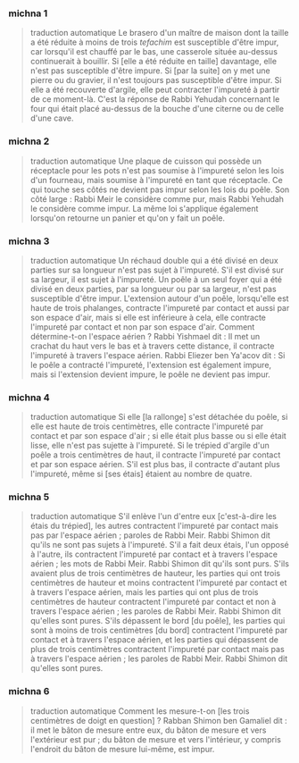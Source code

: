 
### michna 1
> traduction automatique
Le brasero d'un maître de maison dont la taille a été réduite à moins de trois <em>tefachim</em> est susceptible d'être impur, car lorsqu'il est chauffé par le bas, une casserole située au-dessus continuerait à bouillir. Si [elle a été réduite en taille] davantage, elle n'est pas susceptible d'être impure. Si [par la suite] on y met une pierre ou du gravier, il n'est toujours pas susceptible d'être impur. Si elle a été recouverte d'argile, elle peut contracter l'impureté à partir de ce moment-là. C'est la réponse de Rabbi Yehudah concernant le four qui était placé au-dessus de la bouche d'une citerne ou de celle d'une cave.

### michna 2
> traduction automatique
Une plaque de cuisson qui possède un réceptacle pour les pots n'est pas soumise à l'impureté selon les lois d'un fourneau, mais soumise à l'impureté en tant que réceptacle. Ce qui touche ses côtés ne devient pas impur selon les lois du poêle.  Son côté large : Rabbi Meir le considère comme pur, mais Rabbi Yehudah le considère comme impur. La même loi s'applique également lorsqu'on retourne un panier et qu'on y fait un poêle.

### michna 3
> traduction automatique
Un réchaud double qui a été divisé en deux parties sur sa longueur n'est pas sujet à l'impureté.  S'il est divisé sur sa largeur, il est sujet à l'impureté. Un poêle à un seul foyer qui a été divisé en deux parties, par sa longueur ou par sa largeur, n'est pas susceptible d'être impur. L'extension autour d'un poêle, lorsqu'elle est haute de trois phalanges, contracte l'impureté par contact et aussi par son espace d'air, mais si elle est inférieure à cela, elle contracte l'impureté par contact et non par son espace d'air. Comment détermine-t-on l'espace aérien ? Rabbi Yishmael dit : Il met un crachat du haut vers le bas et à travers cette distance, il contracte l'impureté à travers l'espace aérien. Rabbi Eliezer ben Ya'acov dit : Si le poêle a contracté l'impureté, l'extension est également impure, mais si l'extension devient impure, le poêle ne devient pas impur.

### michna 4
> traduction automatique
Si elle [la rallonge] s'est détachée du poêle, si elle est haute de trois centimètres, elle contracte l'impureté par contact et par son espace d'air ; si elle était plus basse ou si elle était lisse, elle n'est pas sujette à l'impureté. Si le trépied d'argile d'un poêle a trois centimètres de haut, il contracte l'impureté par contact et par son espace aérien. S'il est plus bas, il contracte d'autant plus l'impureté, même si [ses étais] étaient au nombre de quatre.

### michna 5
> traduction automatique
S'il enlève l'un d'entre eux [c'est-à-dire les étais du trépied], les autres contractent l'impureté par contact mais pas par l'espace aérien ; paroles de Rabbi Meir. Rabbi Shimon dit qu'ils ne sont pas sujets à l'impureté.  S'il a fait deux étais, l'un opposé à l'autre, ils contractent l'impureté par contact et à travers l'espace aérien ; les mots de Rabbi Meir. Rabbi Shimon dit qu'ils sont purs. S'ils avaient plus de trois centimètres de hauteur, les parties qui ont trois centimètres de hauteur et moins contractent l'impureté par contact et à travers l'espace aérien, mais les parties qui ont plus de trois centimètres de hauteur contractent l'impureté par contact et non à travers l'espace aérien ; les paroles de Rabbi Meir. Rabbi Shimon dit qu'elles sont pures. S'ils dépassent le bord [du poêle], les parties qui sont à moins de trois centimètres [du bord] contractent l'impureté par contact et à travers l'espace aérien, et les parties qui dépassent de plus de trois centimètres contractent l'impureté par contact mais pas à travers l'espace aérien ; les paroles de Rabbi Meir. Rabbi Shimon dit qu'elles sont pures.

### michna 6
> traduction automatique
Comment les mesure-t-on [les trois centimètres de doigt en question] ? Rabban Shimon ben Gamaliel dit : il met le bâton de mesure entre eux, du bâton de mesure et vers l'extérieur est pur ; du bâton de mesure et vers l'intérieur, y compris l'endroit du bâton de mesure lui-même, est impur.
